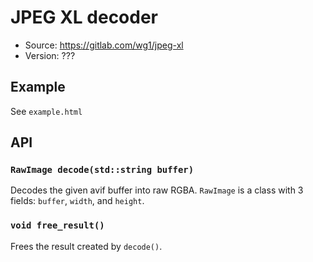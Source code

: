 # JPEG XL decoder

- Source: <https://gitlab.com/wg1/jpeg-xl>
- Version: ???

## Example

See `example.html`

## API

### `RawImage decode(std::string buffer)`

Decodes the given avif buffer into raw RGBA. `RawImage` is a class with 3 fields: `buffer`, `width`, and `height`.

### `void free_result()`

Frees the result created by `decode()`.
